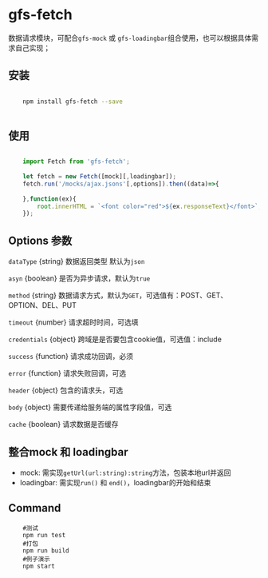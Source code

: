 # gfs-fetch

数据请求模块，可配合`gfs-mock` 或 `gfs-loadingbar`组合使用，也可以根据具体需求自己实现；

## 安装

```bash

	npm install gfs-fetch --save
	
```

## 使用

```js

	import Fetch from 'gfs-fetch';
	
	let fetch = new Fetch([mock][,loadingbar]);
	fetch.run('/mocks/ajax.jsons'[,options]).then((data)=>{
    	
    },function(ex){
        root.innerHTML = `<font color="red">${ex.responseText}</font>`;
    });

```

## Options 参数

`dataType`	{string} 数据返回类型 默认为`json`		
									
`asyn`  {boolean} 是否为异步请求，默认为`true`
													
`method`  {string} 数据请求方式，默认为`GET`，可选值有：POST、GET、OPTION、DEL、PUT	
								
`timeout`  {number} 请求超时时间，可选填	
							
`credentials`  {object} 跨域是是否要包含cookie值，可选值：include
									
`success`  {function} 请求成功回调，必须	
							
`error`  {function} 请求失败回调，可选	
								
`header` {object} 包含的请求头，可选	
								
`body` {object} 需要传递给服务端的属性字段值，可选
										
`cache` {boolean} 请求数据是否缓存	
										


## 整合mock 和 loadingbar

- mock: 需实现`getUrl(url:string):string`方法，包装本地url并返回					
- loadingbar: 需实现`run()` 和 `end()`，loadingbar的开始和结束

## Command

```
	#测试	
	npm run test	
	#打包	
	npm run build	
	#例子演示	
	npm start
```


